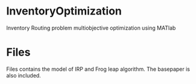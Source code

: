 # InventoryOptimization
Inventory Routing problem multiobjective optimization using MATlab

# Files
Files contains the model of IRP and Frog leap algorithm. The basepaper is also included.